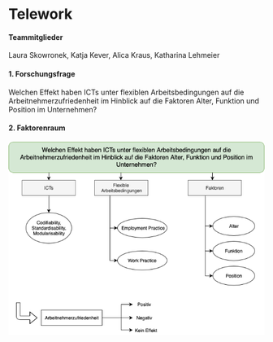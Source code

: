 Telework
================

#### Teammitglieder

Laura Skowronek, Katja Kever, Alica Kraus, Katharina Lehmeier

#### 1\. Forschungsfrage

Welchen Effekt haben ICTs unter flexiblen Arbeitsbedingungen auf die
Arbeitnehmerzufriedenheit im Hinblick auf die Faktoren Alter, Funktion
und Position im
Unternehmen?

#### 2\. Faktorenraum

![Faktorenraum](https://raw.githubusercontent.com/AlicaKr/TeleworkWS1920/master/Faktorenraumfix.png)
